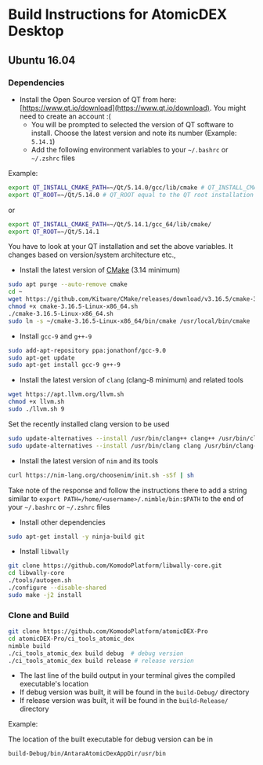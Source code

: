 # Build Instructions for AtomicDEX Desktop

## Ubuntu 16.04

### Dependencies

- Install the Open Source version of QT from here: [https://www.qt.io/download](https://www.qt.io/download). You might need to create an account :(
  - You will be prompted to selected the version of QT software to install. Choose the latest version and note its number (Example: `5.14.1`)
  - Add the following environment variables to your `~/.bashrc` or `~/.zshrc` files

Example:

```bash
export QT_INSTALL_CMAKE_PATH=~/Qt/5.14.0/gcc/lib/cmake # QT_INSTALL_CMAKE_PATH equal to the CMake QT path
export QT_ROOT=~/Qt/5.14.0 # QT_ROOT equal to the QT root installation folder
```

or

```bash
export QT_INSTALL_CMAKE_PATH=~/Qt/5.14.1/gcc_64/lib/cmake/
export QT_ROOT=~/Qt/5.14.1
```

You have to look at your QT installation and set the above variables. It changes based on version/system architecture etc.,

- Install the latest version of [CMake](https://cmake.org/download/) (3.14 minimum)

```bash
sudo apt purge --auto-remove cmake
cd ~
wget https://github.com/Kitware/CMake/releases/download/v3.16.5/cmake-3.16.5-Linux-x86_64.sh
chmod +x cmake-3.16.5-Linux-x86_64.sh
./cmake-3.16.5-Linux-x86_64.sh
sudo ln -s ~/cmake-3.16.5-Linux-x86_64/bin/cmake /usr/local/bin/cmake
```

- Install `gcc-9` and `g++-9`

```bash
sudo add-apt-repository ppa:jonathonf/gcc-9.0
sudo apt-get update
sudo apt-get install gcc-9 g++-9
```

<!----
sudo update-alternatives --install /usr/bin/gcc gcc /usr/bin/gcc-9 60 --slave /usr/bin/g++ g++ /usr/bin/g++-9
----->

- Install the latest version of `clang` (clang-8 minimum) and related tools

```bash
wget https://apt.llvm.org/llvm.sh
chmod +x llvm.sh
sudo ./llvm.sh 9
```

Set the recently installed clang version to be used

```bash
sudo update-alternatives --install /usr/bin/clang++ clang++ /usr/bin/clang++-9 100
sudo update-alternatives --install /usr/bin/clang clang /usr/bin/clang-9 100
```

- Install the latest version of `nim` and its tools

```bash
curl https://nim-lang.org/choosenim/init.sh -sSf | sh
```

Take note of the response and follow the instructions there to add a string similar to `export PATH=/home/<username>/.nimble/bin:$PATH` to the end of your `~/.bashrc` or `~/.zshrc` files

- Install other dependencies

```bash
sudo apt-get install -y ninja-build git
```

- Install `libwally`

```bash
git clone https://github.com/KomodoPlatform/libwally-core.git
cd libwally-core
./tools/autogen.sh
./configure --disable-shared
sudo make -j2 install
```

### Clone and Build

```bash
git clone https://github.com/KomodoPlatform/atomicDEX-Pro
cd atomicDEX-Pro/ci_tools_atomic_dex
nimble build
./ci_tools_atomic_dex build debug  # debug version
./ci_tools_atomic_dex build release # release version
```

- The last line of the build output in your terminal gives the compiled executable's location
- If debug version was built, it will be found in the `build-Debug/` directory
- If release version was built, it will be found in the `build-Release/` directory

Example:

The location of the built executable for debug version can be in

```bash
build-Debug/bin/AntaraAtomicDexAppDir/usr/bin
```